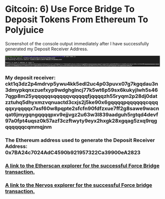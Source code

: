 # Gitcoin: 6) Use Force Bridge To Deposit Tokens From Ethereum To Polyjuice

Screenshot of the console output immediately after I have successfully generated my Deposit Receiver Address.

![screenshot of the console output](https://github.com/nicky-ru/nervos/blob/65bf1dd56c8c1e79450cd23c39cba89cc9191d3a/gitcoin6/Screen%20Shot%202021-08-08%20at%2011.19.38%20AM.png)

### My deposit receiver: ckt1q3dz2p4mdrvp5ywu4kk5edl2uc4p03puvx07g7kgqdau3n3dmypkqnxzuefxyp9wdghglncj77k5wt6p59sx6kukyjlwh5s467qgp8m25yqqqqqsqqqqqvqqqqqfjqqqqzh55ryqm2p28dj0datzztuhq5dhyxmzvqnuactd3cxjs2j5ke90x6gqqqqpqqqqqqcqqqqqxyqqqqx7asf60w8pqpte2sfcfn90fdfzxue7ff2g8sawe9wacnqat6jmygqngqqqqpxv9ejjvgz2u63w3l839aadguh5rgtqd4devf97a0fpt4uqsz0k57azf3czftwyty9eyx2hxgk28xgqag5zxq9rqgqqqqqqcqmmqjnm 

### The Ethereum address used to generate the Deposit Receiver Address: 0x7BA24c7024AdC4590b921957322Ca39900eA2823

### [A link to the Etherscan explorer for the successful Force Bridge transaction.](https://rinkeby.etherscan.io/tx/0x891fced8af0ae3eaeec59873593a5c449f9144d3268c53de1171e678f03b94e7)

### [A link to the Nervos explorer for the successful Force bridge transaction. ](https://explorer.nervos.org/aggron/transaction/0xac9e9737d03a9b33e65b32a8516bcf0436448eeca8f04313c8fcd53c52c1adbb)